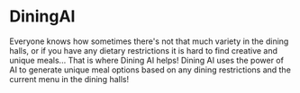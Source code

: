 # DiningAI

Everyone knows how sometimes there's not that much variety in the dining halls, or if you have any dietary restrictions it is hard to find creative and unique meals... That is where Dining AI helps! Dining AI uses the power of AI to generate unique meal options based on any dining restrictions and the current menu in the dining halls!

